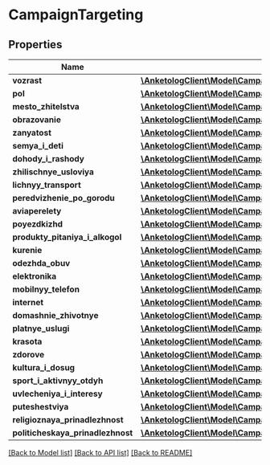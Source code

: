 # CampaignTargeting

## Properties
Name | Type | Description | Notes
------------ | ------------- | ------------- | -------------
**vozrast** | [**\AnketologClient\Model\CampaignTargetingVozrast**](CampaignTargetingVozrast.md) |  | [optional] 
**pol** | [**\AnketologClient\Model\CampaignTargetingPol**](CampaignTargetingPol.md) |  | [optional] 
**mesto_zhitelstva** | [**\AnketologClient\Model\CampaignTargetingMestoZhitelstva**](CampaignTargetingMestoZhitelstva.md) |  | [optional] 
**obrazovanie** | [**\AnketologClient\Model\CampaignTargetingObrazovanie**](CampaignTargetingObrazovanie.md) |  | [optional] 
**zanyatost** | [**\AnketologClient\Model\CampaignTargetingZanyatost**](CampaignTargetingZanyatost.md) |  | [optional] 
**semya_i_deti** | [**\AnketologClient\Model\CampaignTargetingSemyaIDeti**](CampaignTargetingSemyaIDeti.md) |  | [optional] 
**dohody_i_rashody** | [**\AnketologClient\Model\CampaignTargetingDohodyIRashody**](CampaignTargetingDohodyIRashody.md) |  | [optional] 
**zhilischnye_usloviya** | [**\AnketologClient\Model\CampaignTargetingZhilischnyeUsloviya**](CampaignTargetingZhilischnyeUsloviya.md) |  | [optional] 
**lichnyy_transport** | [**\AnketologClient\Model\CampaignTargetingLichnyyTransport**](CampaignTargetingLichnyyTransport.md) |  | [optional] 
**peredvizhenie_po_gorodu** | [**\AnketologClient\Model\CampaignTargetingPeredvizheniePoGorodu**](CampaignTargetingPeredvizheniePoGorodu.md) |  | [optional] 
**aviaperelety** | [**\AnketologClient\Model\CampaignTargetingAviaperelety**](CampaignTargetingAviaperelety.md) |  | [optional] 
**poyezdkizhd** | [**\AnketologClient\Model\CampaignTargetingPoyezdkizhd**](CampaignTargetingPoyezdkizhd.md) |  | [optional] 
**produkty_pitaniya_i_alkogol** | [**\AnketologClient\Model\CampaignTargetingProduktyPitaniyaIAlkogol**](CampaignTargetingProduktyPitaniyaIAlkogol.md) |  | [optional] 
**kurenie** | [**\AnketologClient\Model\CampaignTargetingKurenie**](CampaignTargetingKurenie.md) |  | [optional] 
**odezhda_obuv** | [**\AnketologClient\Model\CampaignTargetingOdezhdaObuv**](CampaignTargetingOdezhdaObuv.md) |  | [optional] 
**elektronika** | [**\AnketologClient\Model\CampaignTargetingElektronika**](CampaignTargetingElektronika.md) |  | [optional] 
**mobilnyy_telefon** | [**\AnketologClient\Model\CampaignTargetingMobilnyyTelefon**](CampaignTargetingMobilnyyTelefon.md) |  | [optional] 
**internet** | [**\AnketologClient\Model\CampaignTargetingInternet**](CampaignTargetingInternet.md) |  | [optional] 
**domashnie_zhivotnye** | [**\AnketologClient\Model\CampaignTargetingDomashnieZhivotnye**](CampaignTargetingDomashnieZhivotnye.md) |  | [optional] 
**platnye_uslugi** | [**\AnketologClient\Model\CampaignTargetingPlatnyeUslugi**](CampaignTargetingPlatnyeUslugi.md) |  | [optional] 
**krasota** | [**\AnketologClient\Model\CampaignTargetingKrasota**](CampaignTargetingKrasota.md) |  | [optional] 
**zdorove** | [**\AnketologClient\Model\CampaignTargetingZdorove**](CampaignTargetingZdorove.md) |  | [optional] 
**kultura_i_dosug** | [**\AnketologClient\Model\CampaignTargetingKulturaIDosug**](CampaignTargetingKulturaIDosug.md) |  | [optional] 
**sport_i_aktivnyy_otdyh** | [**\AnketologClient\Model\CampaignTargetingSportIAktivnyyOtdyh**](CampaignTargetingSportIAktivnyyOtdyh.md) |  | [optional] 
**uvlecheniya_i_interesy** | [**\AnketologClient\Model\CampaignTargetingUvlecheniyaIInteresy**](CampaignTargetingUvlecheniyaIInteresy.md) |  | [optional] 
**puteshestviya** | [**\AnketologClient\Model\CampaignTargetingPuteshestviya**](CampaignTargetingPuteshestviya.md) |  | [optional] 
**religioznaya_prinadlezhnost** | [**\AnketologClient\Model\CampaignTargetingReligioznayaPrinadlezhnost**](CampaignTargetingReligioznayaPrinadlezhnost.md) |  | [optional] 
**politicheskaya_prinadlezhnost** | [**\AnketologClient\Model\CampaignTargetingPoliticheskayaPrinadlezhnost**](CampaignTargetingPoliticheskayaPrinadlezhnost.md) |  | [optional] 

[[Back to Model list]](../README.md#documentation-for-models) [[Back to API list]](../README.md#documentation-for-api-endpoints) [[Back to README]](../README.md)


